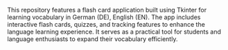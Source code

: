This repository features a flash card application built using Tkinter for learning vocabulary in German (DE), English (EN). The app includes interactive flash cards, quizzes, and tracking features to enhance the language learning experience. It serves as a practical tool for students and language enthusiasts to expand their vocabulary efficiently.
